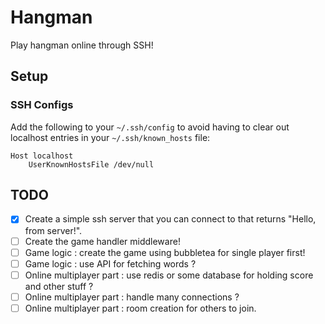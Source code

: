 # Hangman

Play hangman online through SSH!


## Setup

### SSH Configs
Add the following to your `~/.ssh/config` to avoid having to clear out localhost entries in your `~/.ssh/known_hosts` file:
```
Host localhost
    UserKnownHostsFile /dev/null
```

## TODO

- [X] Create a simple ssh server that you can connect to that returns "Hello, from server!".
- [ ] Create the game handler middleware!
- [ ] Game logic : create the game using bubbletea for single player first!
- [ ] Game logic : use API for fetching words ?
- [ ] Online multiplayer part : use redis or some database for holding score and other stuff ?
- [ ] Online multiplayer part : handle many connections ?
- [ ] Online multiplayer part : room creation for others to join.
